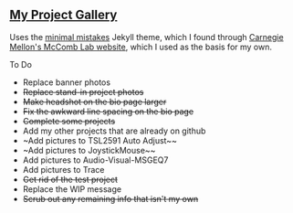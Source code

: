 ## [My Project Gallery](https://d-winker.github.io/)  
Uses the [minimal mistakes](https://mmistakes.github.io/minimal-mistakes/) Jekyll theme, which I found through [Carnegie Mellon's McComb Lab website](https://github.com/cmudrc/cmudrc.github.io), which I used as the basis for my own.  

To Do
- Replace banner photos
- ~~Replace stand-in project photos~~
- ~~Make headshot on the bio page larger~~
- ~~Fix the awkward line spacing on the bio page~~
- ~~Complete some projects~~
- Add my other projects that are already on github
- ~Add pictures to TSL2591 Auto Adjust~~
- ~Add pictures to JoystickMouse~~
- Add pictures to Audio-Visual-MSGEQ7
- Add pictures to Trace
- ~~Get rid of the test project~~
- Replace the WIP message
- ~~Scrub out any remaining info that isn't my own~~
